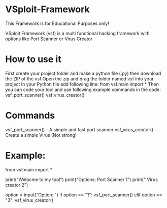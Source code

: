 # VSploit-Framework
This Framework is for Educational Purposes only!

VSploit Framework (vsf) is a multi functional hacking framework with options like Port Scanner or Virus Creator

# How to use it
First create your project folder and make a python file (.py) 
then download the ZIP of the vsf
Open the zip and drag the folder named vsf into your project
In your Python file add following line: from vsf.main import *
Then you can code your tool and use following example commands in the code: vsf_port_scanner()
                                                                            vsf_virus_creator()

# Commands
vsf_port_scanner() - A simple and fast port scanner 
vsf_virus_creator() - Create a simple Virus (Not strong)


# Example:

from vsf.main import *

print("Welocme to my tool")
print("Options: Port Scanner 1")
print("         Virus creator 2")

option = input("Option: ")
if option == "1":
  vsf_port_scanner()
elif option == "3":
  vsf_virus_creator()

